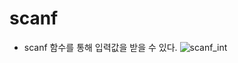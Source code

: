 # scanf 

+ scanf 함수를 통해 입력값을 받을 수 있다.
![scanf_int](https://user-images.githubusercontent.com/50546745/141946409-3214d949-ca65-4ec1-9aa7-4e96f4fcd624.png)
